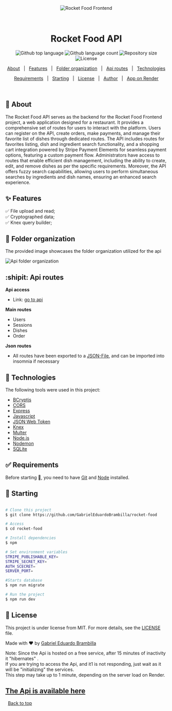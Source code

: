 <div align="center" id="top"> 
  <img src="./.github/app.gif" alt="Rocket Food Frontend" />

&#xa0;

</div>

<h1 align="center">Rocket Food API</h1>

<p align="center">
  <img alt="Github top language" src="https://img.shields.io/github/languages/top/GabrielEduardoBrambilla/rocket-food?color=56BEB8">

  <img alt="Github language count" src="https://img.shields.io/github/languages/count/GabrielEduardoBrambilla/rocket-food?color=56BEB8">

  <img alt="Repository size" src="https://img.shields.io/github/repo-size/GabrielEduardoBrambilla/rocket-food?color=56BEB8">

  <img alt="License" src="https://img.shields.io/github/license/GabrielEduardoBrambilla/rocket-food?color=56BEB8">
</p>

<p align="center">
  <a href="#dart-about">About</a> &#xa0; | &#xa0; 
  <a href="#sparkles-features">Features</a> &#xa0; | &#xa0;
  <a href="#sparkler-folder-organization">Folder organization</a> &#xa0; | &#xa0;
  <a href="#shipit-user-guide">Api routes</a> &#xa0; | &#xa0;
  <a href="#rocket-technologies">Technologies</a>

</p>
<p align="center">
<a href="#white_check_mark-requirements">Requirements</a> &#xa0; | &#xa0;
<a href="#checkered_flag-starting">Starting</a> &#xa0; | &#xa0;
<a href="#memo-license">License</a> &#xa0; | &#xa0;
<a href="https://github.com/GabrielEduardoBrambilla" target="_blank">Author</a> &#xa0; | &#xa0;
<a href="https://rocketfoodapi.onrender.com">App on Render</a>

</p>

<br>

## :dart: About

The Rocket Food API serves as the backend for the Rocket Food Frontend project, a web application designed for a restaurant. It provides a comprehensive set of routes for users to interact with the platform. Users can register on the API, create orders, make payments, and manage their favorite list of dishes through dedicated routes. The API includes routes for favorites listing, dish and ingredient search functionality, and a shopping cart integration powered by Stripe Payment Elements for seamless payment options, featuring a custom payment flow. Administrators have access to routes that enable efficient dish management, including the ability to create, edit, and remove dishes as per the specific requirements. Moreover, the API offers fuzzy search capabilities, allowing users to perform simultaneous searches by ingredients and dish names, ensuring an enhanced search experience.

## :sparkles: Features

:white_check_mark: File upload and read;\
:white_check_mark: Cryptographed data;\
:white_check_mark: Knex query builder;

## :sparkler: Folder organization

The provided image showcases the folder organization utilized for the api

![Api folder organization](https://i.imgur.com/ClclbhC.png)

## :shipit: Api routes

**Api access**

- Link: [go to api](https://rocketfoodapi.onrender.com)

**Main routes**

- Users
- Sessions
- Dishes
- Order

**Json routes**

- All routes have been exported to a [JSON-File](rocket-food-api-routes.json), and can be imported into insomnia if necessary

## :rocket: Technologies

The following tools were used in this project:

- [BCryptjs](https://www.npmjs.com/package/bcryptjs)
- [CORS](https://www.npmjs.com/package/cors)
- [Express](https://expressjs.com)
- [Javascript](https://developer.mozilla.org/pt-BR/docs/Web/JavaScript)
- [JSON Web Token](https://www.npmjs.com/package/jsonwebtoken)
- [Knex](https://knexjs.org/)
- [Multer](https://www.npmjs.com/package/multer)
- [Node.js](https://nodejs.org/en/)
- [Nodemon](https://nodemon.io/)
- [SQLite](https://www.sqlite.org/index.html)

## :white_check_mark: Requirements

Before starting :checkered_flag:, you need to have [Git](https://git-scm.com) and [Node](https://nodejs.org/en/) installed.

## :checkered_flag: Starting

```bash

# Clone this project
$ git clone https://github.com/GabrielEduardoBrambilla/rocket-food

# Access
$ cd rocket-food

# Install dependencies
$ npm

# Set environment variables
STRIPE_PUBLISHABLE_KEY=
STRIPE_SECRET_KEY=
AUTH_SCECRET=
SERVER_PORT=

#Starts database
$ npm run migrate

# Run the project
$ npm run dev

```

## :memo: License

This project is under license from MIT. For more details, see the [LICENSE](LICENSE) file.

Made with :heart: by <a href="https://github.com/GabrielEduardoBrambilla" target="_blank">Gabriel Eduardo Brambilla</a>

Note: Since the Api is hosted on a free service, after 15 minutes of inactivity it "hibernates" .
<br>
If you are trying to access the Api, and it1 is not responding, just wait as it will be "initializing" the services.
<br>
This step may take up to 1 minute, depending on the server load on Render.

## [The Api is available here](https://rocketfoodapi.onrender.com)

&#xa0;
<a href="#top">Back to top</a>
